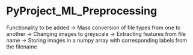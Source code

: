 # PyProject_ML_Preprocessing

Functionality to be added
    -> Mass conversion of file types from one to another
    -> Changing images to greyscale
    -> Extracting features from file name
    -> Storing images in a numpy array with corresponding labels from the filename
